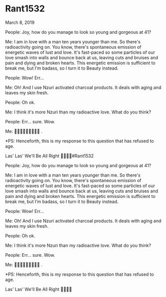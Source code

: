 # Rant1532


March 8, 2019

People: Joy, how do you manage to look so young and gorgeous at 41?

Me: I am in love with a man ten years younger than me. So there's radioactivity going on. You know, there's spontaneous emission of energetic waves of lust and love. It's fast-paced so some particles of our love smash into walls and bounce back at us, leaving cuts and bruises and pain and dying and broken hearts. 
This energetic emission is sufficient to break me, but I'm badass, so I turn it to Beauty instead.

People: Wow! Err...

Me: Oh! And I use Nzuri activated charcoal products. It deals with aging and leaves my skin fresh.

People: Oh ok.

Me: I think it's more Nzuri than my radioactive love. What do you think?

People: Err... sure. Wow.

Me: 🚶‍♀️🚶‍♀️🙄😁😆😛🤧
.

*PS: Henceforth, this is my response to this question that has refused to age.

Las' Las' We'll Be All Right 🤷🏽‍♀️💅#Rant1532

People: Joy, how do you manage to look so young and gorgeous at 41?

Me: I am in love with a man ten years younger than me. So there's radioactivity going on. You know, there's spontaneous emission of energetic waves of lust and love. It's fast-paced so some particles of our love smash into walls and bounce back at us, leaving cuts and bruises and pain and dying and broken hearts. 
This energetic emission is sufficient to break me, but I'm badass, so I turn it to Beauty instead.

People: Wow! Err...

Me: Oh! And I use Nzuri activated charcoal products. It deals with aging and leaves my skin fresh.

People: Oh ok.

Me: I think it's more Nzuri than my radioactive love. What do you think?

People: Err... sure. Wow.

Me: 🚶‍♀️🚶‍♀️🙄😁😆😛🤧
.

*PS: Henceforth, this is my response to this question that has refused to age.

Las' Las' We'll Be All Right 🤷🏽‍♀️💅